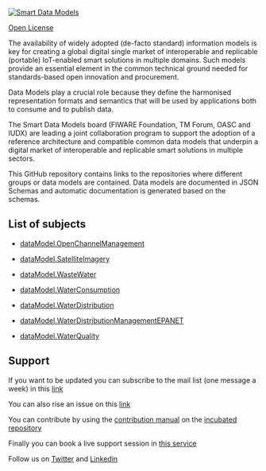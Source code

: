 [![Smart Data Models](https://smartdatamodels.org/wp-content/uploads/2022/01/SmartDataModels_logo.png "Logo")](https://smartdatamodels.org)
[Open License](https://github.com/smart-data-models//SmartWater/blob/master//LICENSE.md)

The availability of widely adopted (de-facto standard) information models is key for creating a global digital single market of interoperable and replicable (portable) IoT-enabled smart solutions in multiple domains. Such models provide an essential element in the common technical ground needed for standards-based open innovation and procurement.

Data Models play a crucial role because they define the harmonised representation formats and semantics that will be used by applications both to consume and to publish data.

The Smart Data Models board (FIWARE Foundation, TM Forum, OASC and IUDX) are leading a joint collaboration program to support the adoption of a reference architecture and compatible common data models that underpin a digital market of interoperable and replicable smart solutions in multiple sectors.

This GitHub repository contains links to the repositories where different groups or data models are contained. Data models are documented in JSON Schemas and automatic documentation is generated based on the schemas. 

## List of subjects

* [dataModel.OpenChannelManagement](https://github.com/smart-data-models/dataModel.OpenChannelManagement)
* [dataModel.SatelliteImagery](https://github.com/smart-data-models/dataModel.SatelliteImagery)
* [dataModel.WasteWater](https://github.com/smart-data-models/dataModel.WasteWater)
* [dataModel.WaterConsumption](https://github.com/smart-data-models/dataModel.WaterConsumption)
* [dataModel.WaterDistribution](https://github.com/smart-data-models/dataModel.WaterDistribution)
* [dataModel.WaterDistributionManagementEPANET](https://github.com/smart-data-models/dataModel.WaterDistributionManagementEPANET)
* [dataModel.WaterQuality](https://github.com/smart-data-models/dataModel.WaterQuality)
## Support
If you want to be updated you can subscribe to the mail list (one message a week) in this [link](https://smartdatamodels.org/index.php/subscriptions-page/)
You can also rise an issue on this [link](https://smartdatamodels.org/index.php/submit-an-issue-2/)
You can contribute by using the [contribution manual](https://bit.ly/contribution_manual) on the [incubated repository](https://github.com/smart-data-models/incubated/tree/master)
Finally you can book a live support session in [this service](https://calendly.com/smartdatamodels)
Follow us on [Twitter](https://twitter.com/smartdatamodels) and [Linkedin](https://www.linkedin.com/company/72642317/)
